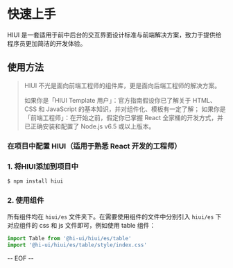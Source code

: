 # 快速上手

HIUI 是一套适用于前中后台的交互界面设计标准与前端解决方案，致力于提供给程序员更加简洁的开发体验。

## 使用方法

> HIUI 不光是面向前端工程师的组件库，更是面向后端工程师的解决方案。
>
> 如果你是「HIUI Template 用户」：官方指南假设你已了解关于 HTML、CSS 和 JavaScript 的基本知识，并对组件化、模板有一定了解；
> 如果你是「前端工程师」：在开始之前，假定你已掌握 React 全家桶的开发方式，并已正确安装和配置了 Node.js v6.5 或以上版本。

### 在项目中配置 HIUI（适用于熟悉 React 开发的工程师）

### 1. 将HIUI添加到项目中

```sh
$ npm install hiui
```

### 2. 使用组件

所有组件均在 `hiui/es` 文件夹下。在需要使用组件的文件中分别引入 `hiui/es` 下对应组件的 css 和 js 文件即可，例如使用 table 组件：

```js
import Table from '@hi-ui/hiui/es/table'
import '@hi-ui/hiui/es/table/style/index.css'
```

-- EOF --
